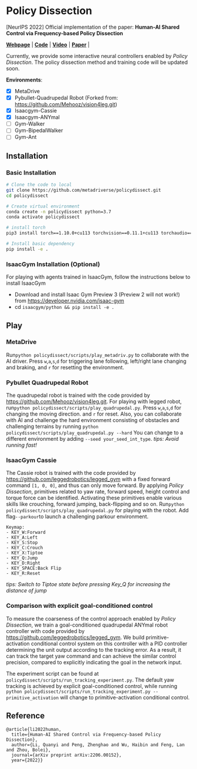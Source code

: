 # Policy Dissection

[NeurIPS 2022] Official implementation of the paper: **Human-AI Shared Control via Frequency-based Policy Dissection**

[**Webpage**](https://metadriverse.github.io/policydissect/) |
[**Code**](https://github.com/metadriverse/policydissect) |
[**Video**](https://youtu.be/2Shqhwgom3A) |
[**Paper**](https://arxiv.org/pdf/2206.00152.pdf) |

[comment]: <> ([**Poster**]&#40;https://github.com/decisionforce/HACO/blob/main/docs/iclr_poster.pdf&#41; )

Currently, we provide some interactive neural controllers enabled by *Policy Dissection*.
The policy dissection method and training code will be updated soon.

**Environments**:

- [x] MetaDrive
- [x] Pybullet-Quadrupedal Robot (Forked from: https://github.com/Mehooz/vision4leg.git)
- [x] Isaacgym-Cassie
- [x] Isaacgym-ANYmal
- [ ] Gym-Walker
- [ ] Gym-BipedalWalker
- [ ] Gym-Ant

## Installation
### Basic Installation
```bash
# Clone the code to local
git clone https://github.com/metadriverse/policydissect.git
cd policydissect

# Create virtual environment
conda create -n policydissect python=3.7
conda activate policydissect

# install torch
pip3 install torch==1.10.0+cu113 torchvision==0.11.1+cu113 torchaudio==0.10.0+cu113 -f https://download.pytorch.org/whl/cu113/torch_stable.html

# Install basic dependency
pip install -e .
```

### IsaacGym Installation (Optional) 
For playing with agents trained in IsaacGym, follow the instructions below to install IsaacGym 
- Download and install Isaac Gym Preview 3 (Preview 2 will not work!) from https://developer.nvidia.com/isaac-gym
- cd ```isaacgym/python && pip install -e .``` 


## Play

### MetaDrive

Run```python policydissect/scripts/play_metadriv.py``` to collaborate with the AI driver.
Press ```w```,```a```,```s```,```d``` for triggering lane following, left/right lane changing and braking, and
```r``` for resetting the environment.

### Pybullet Quadrupedal Robot

The quadrupedal robot is trained with the code provided by https://github.com/Mehooz/vision4leg.git.
For playing with legged robot, run```python policydissect/scripts/play_quadrupedal.py```.
Press ```w```,```a```,```s```,```d``` for changing the moving direction. and ```r``` for reset.
Also, you can collaborate with AI and challenge the hard environment consisting of obstacles and challenging terrains by
running ```python policydissect/scripts/play_quadrupedal.py --hard```
You can change to a different environment by adding ```--seed your_seed_int_type```.
*tips: Avoid running fast!*

### IsaacGym Cassie
The Cassie robot is trained with the code provided by https://github.com/leggedrobotics/legged_gym with a fixed forward 
command ```[1, 0, 0]```, and thus can only move forward. By applying *Policy Dissection*, primitives related to yaw
rate, forward speed, height control and torque force can be identified. Activating these primitives
enable various skills like crouching, forward jumping, back-flipping and so on.
Run```python policydissect/scripts/play_quadrupedal.py``` for playing with the robot. Add flag```--parkour```to launch 
a challenging parkour environment.
```
Keymap:
- KEY_W:Forward
- KEY_A:Left
- KEY_S:Stop
- KEY_C:Crouch
- KEY_X:Tiptoe
- KEY_Q:Jump
- KEY_D:Right
- KEY_SPACE:Back Flip
- KEY_R:Reset
```
*tips: Switch to Tiptoe state before pressing Key_Q for increasing the distance of jump*

### Comparison with explicit goal-conditioned control
To measure the coarseness of the control approach enabled by *Policy Dissection*, we train a goal-conditioned
quadrupedal ANYmal robot controller with code provided by https://github.com/leggedrobotics/legged_gym. We build 
primitive-activation conditional control system on this controller with a PID 
controller determining the unit output according to the tracking error. As a result, it can track the target yaw command
and can achieve the similar control precision, compared to explicitly indicating the goal in the network input. 

The experiment script can be found at ```policydissect/scripts/run_tracking_experiment.py```. The default yaw tracking is 
achieved by explicit goal-conditioned control, while running ```python policydissect/scripts/run_tracking_experiment.py --primitive_activation```
will change to primitive-activation conditional control.


## Reference

```
@article{li2022human,
  title={Human-AI Shared Control via Frequency-based Policy Dissection},
  author={Li, Quanyi and Peng, Zhenghao and Wu, Haibin and Feng, Lan and Zhou, Bolei},
  journal={arXiv preprint arXiv:2206.00152},
  year={2022}}
```